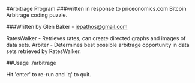 #Arbitrage Program 
###written in response to priceonomics.com Bitcoin Arbitrage coding puzzle.

###Written by Glen Baker - iepathos@gmail.com

RatesWalker - Retrieves rates, can create directed graphs and images of data sets.
Arbiter - Determines best possible arbitrage opportunity in data sets retrieved by RatesWalker.


##Usage
./arbitrage

Hit 'enter' to re-run and 'q' to quit.